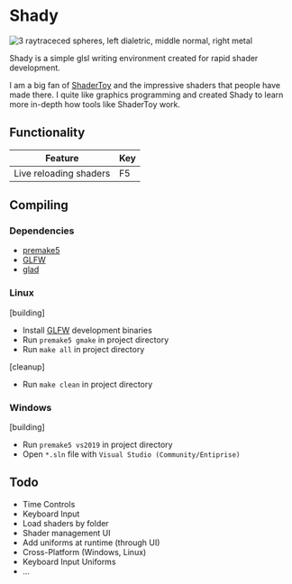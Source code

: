 
# Shady
![3 raytraceced spheres, left dialetric, middle normal, right metal](images/rtweekend_1.gif)

Shady is a simple glsl writing environment created for rapid shader development.

I am a big fan of [ShaderToy](https://www.shadertoy.com/) and the  impressive shaders that people have made there. I quite like graphics programming
and created Shady to learn more in-depth how tools like
ShaderToy work.

## Functionality

|Feature|Key|
|-|-|
|Live reloading shaders| F5 |

## Compiling
### Dependencies
- [premake5](https://premake.github.io/)
- [GLFW](glfw.org)
- [glad](https://glad.dav1d.de/)

### Linux
[building]
- Install [GLFW](glfw.org) development binaries
- Run `premake5 gmake` in project directory
- Run `make all` in project directory

[cleanup]
- Run `make clean` in project directory

### Windows
[building]
- Run `premake5 vs2019` in project directory
- Open `*.sln` file with `Visual Studio (Community/Entiprise)`
<!-- - Weep -->


## Todo
- Time Controls
- Keyboard Input
- Load shaders by folder
- Shader management UI
- Add uniforms at runtime (through UI)
- Cross-Platform (Windows, Linux)
- Keyboard Input Uniforms
- ...
